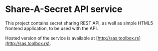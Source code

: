 Share-A-Secret API service
==========================

This project contains secret sharing REST API, as well as simple HTML5 frontend application, to be used with the API.

Hosted version of the service is available at [http://sas.toolbox.rs](http://sas.toolbox.rs).

